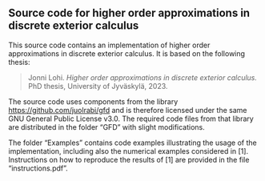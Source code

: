 ## Source code for higher order approximations in discrete exterior calculus

This source code contains an implementation of higher order approximations in discrete exterior calculus. It is based on the following thesis:

> Jonni Lohi. *Higher order approximations in discrete exterior calculus.* PhD thesis, University of Jyväskylä, 2023.

The source code uses components from the library https://github.com/juolrabi/gfd and is therefore licensed under the same GNU General Public License v3.0. The required code files from that library are distributed in the folder “GFD” with slight modifications.

The folder “Examples” contains code examples illustrating the usage of the implementation, including also the numerical examples considered in [1]. Instructions on how to reproduce the results of [1] are provided in the file “instructions.pdf”.
